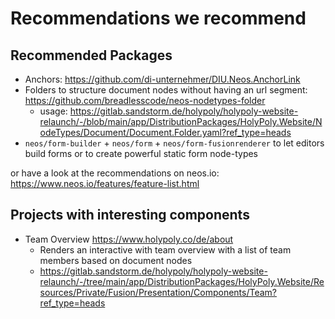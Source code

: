 # Recommendations we recommend

## Recommended Packages

* Anchors: https://github.com/di-unternehmer/DIU.Neos.AnchorLink
* Folders to structure document nodes without having an url segment: https://github.com/breadlesscode/neos-nodetypes-folder
  * usage: https://gitlab.sandstorm.de/holypoly/holypoly-website-relaunch/-/blob/main/app/DistributionPackages/HolyPoly.Website/NodeTypes/Document/Document.Folder.yaml?ref_type=heads
* `neos/form-builder` + `neos/form` + `neos/form-fusionrenderer` to let editors build forms or to create powerful static form node-types

or have a look at the recommendations on neos.io: https://www.neos.io/features/feature-list.html

## Projects with interesting components

* Team Overview https://www.holypoly.co/de/about
  * Renders an interactive with team overview with a list of team members based on document nodes
  * https://gitlab.sandstorm.de/holypoly/holypoly-website-relaunch/-/tree/main/app/DistributionPackages/HolyPoly.Website/Resources/Private/Fusion/Presentation/Components/Team?ref_type=heads

